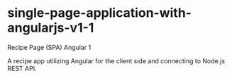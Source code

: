 # single-page-application-with-angularjs-v1-1
Recipe Page (SPA) Angular 1

A recipe app utilizing Angular for the client side and connecting to Node.js REST API.
